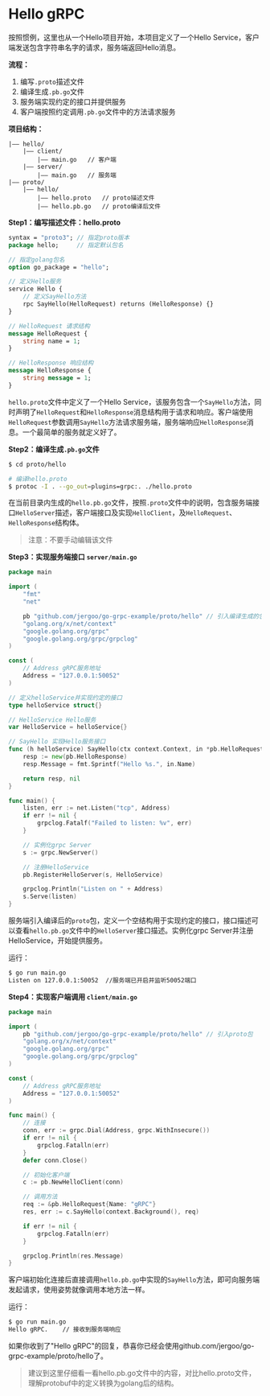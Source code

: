 # Hello gRPC

按照惯例，这里也从一个Hello项目开始，本项目定义了一个Hello Service，客户端发送包含字符串名字的请求，服务端返回Hello消息。

**流程：** 

1. 编写`.proto`描述文件
2. 编译生成`.pb.go`文件
3. 服务端实现约定的接口并提供服务
4. 客户端按照约定调用`.pb.go`文件中的方法请求服务

**项目结构：**

```
|—— hello/
	|—— client/
    	|—— main.go   // 客户端
	|—— server/
    	|—— main.go   // 服务端
|—— proto/
	|—— hello/
		|—— hello.proto   // proto描述文件
		|—— hello.pb.go   // proto编译后文件
```


**Step1：编写描述文件：hello.proto**

```protobuf
syntax = "proto3"; // 指定proto版本
package hello;     // 指定默认包名

// 指定golang包名
option go_package = "hello";

// 定义Hello服务
service Hello {
	// 定义SayHello方法
	rpc SayHello(HelloRequest) returns (HelloResponse) {}
}

// HelloRequest 请求结构
message HelloRequest {
	string name = 1;
}

// HelloResponse 响应结构
message HelloResponse {
    string message = 1;
}
```

`hello.proto`文件中定义了一个Hello Service，该服务包含一个`SayHello`方法，同时声明了`HelloRequest`和`HelloResponse`消息结构用于请求和响应。客户端使用`HelloRequest`参数调用`SayHello`方法请求服务端，服务端响应`HelloResponse`消息。一个最简单的服务就定义好了。


**Step2：编译生成`.pb.go`文件**

```sh
$ cd proto/hello

# 编译hello.proto
$ protoc -I . --go_out=plugins=grpc:. ./hello.proto
```
在当前目录内生成的`hello.pb.go`文件，按照`.proto`文件中的说明，包含服务端接口`HelloServer`描述，客户端接口及实现`HelloClient`，及`HelloRequest`、`HelloResponse`结构体。

> 注意：不要手动编辑该文件


**Step3：实现服务端接口 `server/main.go`**

```go
package main

import (
	"fmt"
	"net"

	pb "github.com/jergoo/go-grpc-example/proto/hello" // 引入编译生成的包
	"golang.org/x/net/context"
	"google.golang.org/grpc"
	"google.golang.org/grpc/grpclog"
)

const (
	// Address gRPC服务地址
	Address = "127.0.0.1:50052"
)

// 定义helloService并实现约定的接口
type helloService struct{}

// HelloService Hello服务
var HelloService = helloService{}

// SayHello 实现Hello服务接口
func (h helloService) SayHello(ctx context.Context, in *pb.HelloRequest) (*pb.HelloResponse, error) {
	resp := new(pb.HelloResponse)
	resp.Message = fmt.Sprintf("Hello %s.", in.Name)

	return resp, nil
}

func main() {
	listen, err := net.Listen("tcp", Address)
	if err != nil {
		grpclog.Fatalf("Failed to listen: %v", err)
	}

	// 实例化grpc Server
	s := grpc.NewServer()

	// 注册HelloService
	pb.RegisterHelloServer(s, HelloService)

	grpclog.Println("Listen on " + Address)
	s.Serve(listen)
}

```

服务端引入编译后的`proto`包，定义一个空结构用于实现约定的接口，接口描述可以查看`hello.pb.go`文件中的`HelloServer`接口描述。实例化grpc Server并注册HelloService，开始提供服务。

运行：

```sh
$ go run main.go
Listen on 127.0.0.1:50052  //服务端已开启并监听50052端口
```

**Step4：实现客户端调用 `client/main.go`**

```go
package main

import (
	pb "github.com/jergoo/go-grpc-example/proto/hello" // 引入proto包
	"golang.org/x/net/context"
	"google.golang.org/grpc"
	"google.golang.org/grpc/grpclog"
)

const (
	// Address gRPC服务地址
	Address = "127.0.0.1:50052"
)

func main() {
	// 连接
	conn, err := grpc.Dial(Address, grpc.WithInsecure())
	if err != nil {
		grpclog.Fatalln(err)
	}
	defer conn.Close()

	// 初始化客户端
	c := pb.NewHelloClient(conn)

	// 调用方法
	req := &pb.HelloRequest{Name: "gRPC"}
	res, err := c.SayHello(context.Background(), req)

	if err != nil {
		grpclog.Fatalln(err)
	}

	grpclog.Println(res.Message)
}
```

客户端初始化连接后直接调用`hello.pb.go`中实现的`SayHello`方法，即可向服务端发起请求，使用姿势就像调用本地方法一样。


运行：

```sh
$ go run main.go
Hello gRPC.    // 接收到服务端响应
```

如果你收到了"Hello gRPC"的回复，恭喜你已经会使用github.com/jergoo/go-grpc-example/proto/hello了。

> 建议到这里仔细看一看hello.pb.go文件中的内容，对比hello.proto文件，理解protobuf中的定义转换为golang后的结构。
